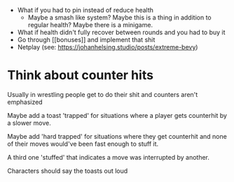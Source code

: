 - What if you had to pin instead of reduce health
	- Maybe a smash like system? Maybe this is a thing in addition to regular health? Maybe there is a minigame.
- What if health didn't fully recover between rounds and you had to buy it
- Go through [[bonuses]] and implement that shit
- Netplay (see: https://johanhelsing.studio/posts/extreme-bevy)

# Think about counter hits
Usually in wrestling people get to do their shit and counters aren't emphasized

Maybe add a toast 'trapped' for situations where a player gets counterhit by a slower move. 

Maybe add 'hard trapped' for situations where they get counterhit and none of their moves would've been fast enough to stuff it.

A third one 'stuffed' that indicates a move was interrupted by another.

Characters should say the toasts out loud